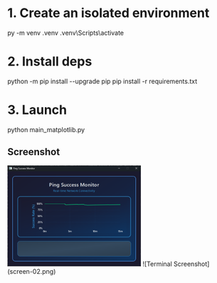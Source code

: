 # 1.  Create an isolated environment
py -m venv .venv
.venv\Scripts\activate

# 2.  Install deps
python -m pip install --upgrade pip
pip install -r requirements.txt

# 3.  Launch
python main_matplotlib.py

## Screenshot
<img src="screen-03.png" alt="Application Screenshot" width="300"/>
![Terminal Screenshot](screen-02.png)

